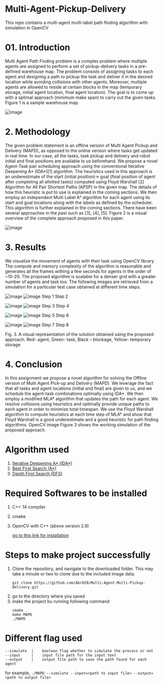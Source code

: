 # Multi-Agent-Pickup-Delivery
This repo contains a multi-agent multi-label path finding algorithm with simulation in OpenCV

# 01. Introduction
Multi Agent Path Finding problem is a complex problem where multiple agents are assigned to perform a set of pickup-delivery tasks in a pre-defined warehouse map. The problem consists of assigning tasks to each agent and designing a path to pickup the task and deliver it in the desired location while avoiding collisions with other agents. Moreover, multiple agents are allowed to reside at certain blocks in the map (temporary storage, initial agent location, final agent location). The goal is to come up with a optimal approach (minimum make span) to carry out the given tasks. Figure 1 is a sample warehouse map.


![image](https://user-images.githubusercontent.com/48293666/112762331-bc71f100-901c-11eb-9853-a82b8e873dec.png)

# 2. Methodology
The given problem statement is an offline version of Multi Agent Pickup and Delivery (MAPD), as opposed to the online version where tasks get updated in real time. In our case, all the tasks, task pickup and delivery and robot initial and final positions are available to us beforehand. We propose a novel Agent-Task pair scheduling approach using the conventional Iterative Deepening A* (IDA*)[1] algorithm. The heuristics used in this approach is an underestimate of the start (initial position)-> goal (final position of agent after completing all allotted tasks) computed using Floyd Warshall [2] Algorithm for All Pair Shortest Paths (APSP) in the given map. The details of how this heuristic is put to use is explained in the coming sections. We then employ an independent Multi Label A* algorithm for each agent using its start and goal locations along with the labels as defined by the scheduler. This algorithm is further explained in the coming sections. There have been several approaches in the past such as [3], [4], [5]. Figure 2 is a visual overview of the complete approach proposed in this paper.

![image](https://user-images.githubusercontent.com/48293666/112764047-89cbf680-9024-11eb-912c-c02c427f3d93.png)


# 3. Results

We visualize the movement of agents with their task using OpenCV library. The compute and memory complexity of the algorithm is reasonable and generates all the frames withing a few seconds for agents in the order of ~10-20. The proposed algorithm is scalable for a denser grid with a greater number of agents and task too. The following images are retrieved from a simulation for a particular test case obtained at different time steps.

![image](https://user-images.githubusercontent.com/48293666/112764264-5dfd4080-9025-11eb-84c2-64a178585762.png) ![image](https://user-images.githubusercontent.com/48293666/112764276-6b1a2f80-9025-11eb-90e8-ad0575492154.png) 
Step 1												Step 2	


![image](https://user-images.githubusercontent.com/48293666/112764282-71a8a700-9025-11eb-9908-025f53cbb4a7.png)	![image](https://user-images.githubusercontent.com/48293666/112764357-bb918d00-9025-11eb-89d2-f7aeac7fe6ec.png)
Step 3												Step 4

![image](https://user-images.githubusercontent.com/48293666/112764376-d95ef200-9025-11eb-9269-69cec2deb5c4.png)	![image](https://user-images.githubusercontent.com/48293666/112764380-e1b72d00-9025-11eb-98ea-baae4b1b174c.png)
Step 5												Step 6

![image](https://user-images.githubusercontent.com/48293666/112764518-95202180-9026-11eb-83e0-717ac3a9a1d7.png)	![image](https://user-images.githubusercontent.com/48293666/112764530-9bae9900-9026-11eb-8b4b-04c8670090e6.png)
Step 7												Step 8

Fig. 3. A visual representation of the solution obtained using the proposed approach. Red- agent, Green- task, 
Black – blockage, Yellow- temporary storage


# 4. Conclusion

In this assignment we propose a novel algorithm for solving the Offline version of Multi Agent Pick-up and Delivery (MAPD). We leverage the fact that all tasks and agent locations (initial and final) are given to us, and we schedule the agent-task combinations optimally using IDA*. We then employ a modified MLA* algorithm that updates the path for each agent. We resolve collisions using heuristics and optimally provide unique paths to each agent in order to minimize total timespan. We use the Floyd Warshall algorithm to compute heuristics at each time step of MLA* and show that Floyd Warshall is a good underestimate and a good heuristic for path finding algorithms. OpenCV image Figure 3 shows the working simulation of the proposed approach. 


# Algorithm used
1. [Iterative Deepening A* (IDA*)](https://www.geeksforgeeks.org/iterative-deepening-searchids-iterative-deepening-depth-first-searchiddfs/)
2. [Best First Search (A*)](https://www.geeksforgeeks.org/best-first-search-informed-search/)
3. [Depth First Search (DFS)](https://www.geeksforgeeks.org/depth-first-search-or-dfs-for-a-graph/)       

# Required Softwares to be installed
1. C++ 14 compiler
2. cmake
3. OpenCV with C++ (above version 2.8)

	[go to this link for installation](https://medium.com/@theorose49/install-opencv-at-ubuntu-18-04-lts-c60bd45bd040)

# Steps to make project successfully

1. Clone the repository, and navigate to the downloaded folder. This may take a minute or two to clone due to the included image data.
	```
	git clone https://github.com/Abr820/Multi-Agent-Multi-Pickup-Delivery.git
	```
2. go to the directory where you saved
3. make the project bu running following command
    ```
    cmake .
    make MAPD
    ./MAPD
    ```
    
# Different flag used
```
--simulate	|    boolean flag whether to simulate the process or not
--input		|    input file path for the input text
--output	|    output file path to save the path found for each agent
```
for example,
``` ./MAPD --simulate --input=<path to input file> --output=<path to output file> ```


    
    
    
